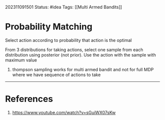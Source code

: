 202311091501
Status: #idea
Tags: [[Multi Armed Bandits]]

# Probability Matching

Select action according to probability that action is the optimal

From 3 distributions for taking actions, select one sample from each distribution using posterior (not prior). Use the action with the sample with maximum value

1) thompson sampling works for multi armed bandit and not for full MDP where we have sequence of actions to take

---
# References

1. https://www.youtube.com/watch?v=sGuiWX07sKw